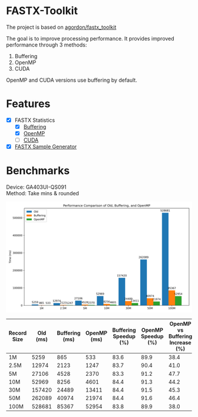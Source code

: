 
# FASTX-Toolkit
The project is based on [agordon/fastx_toolkit](https://github.com/agordon/fastx_toolkit)

The goal is to improve processing performance.
It provides improved performance through 3 methods:

1. Buffering
2. OpenMP
3. CUDA 

OpenMP and CUDA versions use buffering by default.

# Features
- [x] FASTX Statistics
	- [x] [Buffering](fastx-toolkit/fastx-qual-stats)
	- [x] [OpenMP](fastx-toolkit/fastx-qual-stats-omp)
	- [ ] [CUDA](fastx-toolkit/fastx-qual-stats-cuda)
- [x] [FASTX Sample Generator](fastx-samp-gen)

# Benchmarks
Device: GA403UI-QS091  
Method: Take mins & rounded  

![Performance Comparison](fastx-toolkit/refs/plot.png)

| Record Size | Old (ms) | Buffering (ms) | OpenMP (ms) | Buffering Speedup (%) | OpenMP Speedup (%) | OpenMP vs Buffering Increase (%) |
|-------------|----------|----------------|--------------|------------------------|---------------------|----------------------------------|
| 1M          | 5259     | 865            | 533          | 83.6                   | 89.9                | 38.4                             |
| 2.5M        | 12974    | 2123           | 1247         | 83.7                   | 90.4                | 41.0                             |
| 5M          | 27106    | 4528           | 2370         | 83.3                   | 91.2                | 47.7                             |
| 10M         | 52969    | 8256           | 4601         | 84.4                   | 91.3                | 44.2                             |
| 30M         | 157420   | 24489          | 13411        | 84.4                   | 91.5                | 45.3                             |
| 50M         | 262089   | 40974          | 21974        | 84.4                   | 91.6                | 46.4                             |
| 100M        | 528681   | 85367          | 52954        | 83.8                   | 89.9                | 38.0                             |
